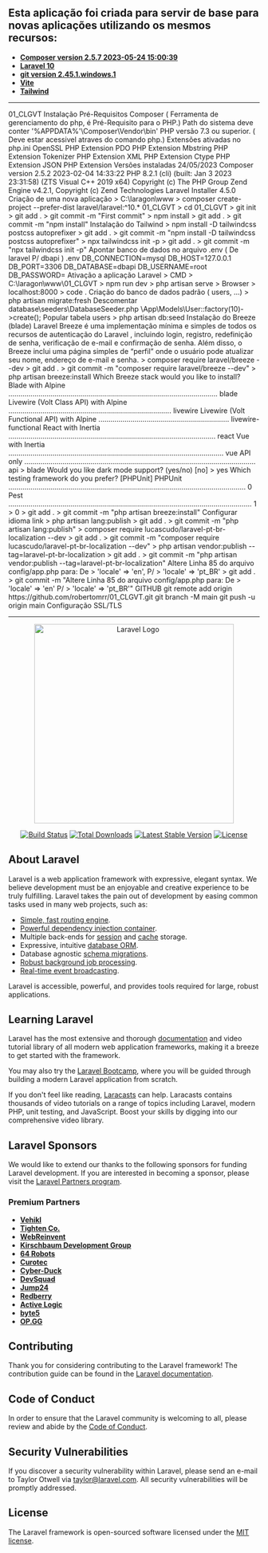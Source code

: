 ## Esta aplicação foi criada para servir de base para novas aplicações utilizando os mesmos recursos:
- **[Composer version 2.5.7 2023-05-24 15:00:39](https://getcomposer.org//)**
- **[Laravel 10](https://laravel.com//)**
- **[git version 2.45.1.windows.1](https://github.com//)**
- **[Vite](https://vitejs.dev//)**
- **[Tailwind](https://tailwindcss.com/docs/installation/)**

<hr>
01_CLGVT
Instalação
    Pré-Requisitos
        Composer ( Ferramenta de gerenciamento do php, é Pré-Requisito para o PHP.)
            Path do sistema deve conter '%APPDATA%'\Composer\Vendor\bin'
        PHP versão 7.3 ou superior. ( Deve estar acessivel atraves do comando php.)
        Extensões ativadas no php.ini
            OpenSSL PHP Extension
            PDO PHP Extension
            Mbstring PHP Extension
            Tokenizer PHP Extension
            XML PHP Extension
            Ctype PHP Extension
            JSON PHP Extension
    Versões instaladas 24/05/2023
        Composer version 2.5.2 2023-02-04 14:33:22
        PHP 8.2.1 (cli) (built: Jan  3 2023 23:31:58) (ZTS Visual C++ 2019 x64)
            Copyright (c) The PHP Group
            Zend Engine v4.2.1, Copyright (c) Zend Technologies
        Laravel Installer 4.5.0
Criação de uma nova aplicação 
    > C:\laragon\www
    > composer create-project --prefer-dist laravel/laravel:^10.* 01_CLGVT
    > cd 01_CLGVT
    > git init
    > git add .
    > git commit -m "First commit" 
    > npm install
    > git add .
    > git commit -m "npm install" 
    Instalação do Tailwind
        > npm install -D tailwindcss postcss autoprefixer
        > git add .
        > git commit -m "npm install -D tailwindcss postcss autoprefixer" 
        > npx tailwindcss init -p
        > git add .
        > git commit -m "npx tailwindcss init -p" 
    Apontar banco de dados no arquivo .env ( De laravel P/ dbapi )
        .env
        DB_CONNECTION=mysql
        DB_HOST=127.0.0.1
        DB_PORT=3306
        DB_DATABASE=dbapi
        DB_USERNAME=root
        DB_PASSWORD=
    Ativação a aplicação Laravel
        > CMD 
        > C:\laragon\www\01_CLGVT
        > npm run dev
        > php artisan serve
        > Browser
        > localhost:8000
    > code .
        Criação do banco de dados padrão ( users, ...)
            > php artisan migrate:fresh
        Descomentar database\seeders\DatabaseSeeder.php
            \App\Models\User::factory(10)->create();
        Popular tabela users
            > php artisan db:seed
Instalação do Breeze (blade)
    Laravel Breeze é uma implementação mínima e simples de todos os recursos de autenticação do Laravel , incluindo login, registro, redefinição de senha, verificação de e-mail e confirmação de senha. 
    Além disso, o Breeze inclui uma página simples de “perfil” onde o usuário pode atualizar seu nome, endereço de e-mail e senha.
    > composer require laravel/breeze --dev
    > git add .
    > git commit -m "composer require laravel/breeze --dev" 
    > php artisan breeze:install
    Which Breeze stack would you like to install?
        Blade with Alpine ........................................................................................................ blade
        Livewire (Volt Class API) with Alpine ................................................................................. livewire
        Livewire (Volt Functional API) with Alpine ................................................................. livewire-functional
        React with Inertia ....................................................................................................... react
        Vue with Inertia ........................................................................................................... vue
        API only ................................................................................................................... api
    > blade
    Would you like dark mode support? (yes/no) [no]
    > yes
    Which testing framework do you prefer? [PHPUnit]
        PHPUnit ...................................................................................................................... 0
        Pest ......................................................................................................................... 1    
    > 0
    > git add .
    > git commit -m "php artisan breeze:install" 
Configurar idioma
    link
    > php artisan lang:publish
    > git add .
    > git commit -m "php artisan lang:publish" 
    > composer require lucascudo/laravel-pt-br-localization --dev
    > git add .
    > git commit -m "composer require lucascudo/laravel-pt-br-localization --dev" 
    > php artisan vendor:publish --tag=laravel-pt-br-localization
    > git add .
    > git commit -m "php artisan vendor:publish --tag=laravel-pt-br-localization" 
    Altere Linha 85 do arquivo config/app.php para:
    De >  'locale' => 'en',
    P/ > 'locale' => 'pt_BR'
    > git add .
    > git commit -m "Altere Linha 85 do arquivo config/app.php para: De >  'locale' => 'en' P/ > 'locale' => 'pt_BR'" 
GITHUB
    git remote add origin https://github.com/robertomrr/01_CLGVT.git
    git branch -M main
    git push -u origin main
Configuração SSL/TLS

<hr>
<p align="center"><a href="https://laravel.com" target="_blank"><img src="https://raw.githubusercontent.com/laravel/art/master/logo-lockup/5%20SVG/2%20CMYK/1%20Full%20Color/laravel-logolockup-cmyk-red.svg" width="400" alt="Laravel Logo"></a></p>

<p align="center">
<a href="https://github.com/laravel/framework/actions"><img src="https://github.com/laravel/framework/workflows/tests/badge.svg" alt="Build Status"></a>
<a href="https://packagist.org/packages/laravel/framework"><img src="https://img.shields.io/packagist/dt/laravel/framework" alt="Total Downloads"></a>
<a href="https://packagist.org/packages/laravel/framework"><img src="https://img.shields.io/packagist/v/laravel/framework" alt="Latest Stable Version"></a>
<a href="https://packagist.org/packages/laravel/framework"><img src="https://img.shields.io/packagist/l/laravel/framework" alt="License"></a>
</p>

## About Laravel

Laravel is a web application framework with expressive, elegant syntax. We believe development must be an enjoyable and creative experience to be truly fulfilling. Laravel takes the pain out of development by easing common tasks used in many web projects, such as:

- [Simple, fast routing engine](https://laravel.com/docs/routing).
- [Powerful dependency injection container](https://laravel.com/docs/container).
- Multiple back-ends for [session](https://laravel.com/docs/session) and [cache](https://laravel.com/docs/cache) storage.
- Expressive, intuitive [database ORM](https://laravel.com/docs/eloquent).
- Database agnostic [schema migrations](https://laravel.com/docs/migrations).
- [Robust background job processing](https://laravel.com/docs/queues).
- [Real-time event broadcasting](https://laravel.com/docs/broadcasting).

Laravel is accessible, powerful, and provides tools required for large, robust applications.

## Learning Laravel

Laravel has the most extensive and thorough [documentation](https://laravel.com/docs) and video tutorial library of all modern web application frameworks, making it a breeze to get started with the framework.

You may also try the [Laravel Bootcamp](https://bootcamp.laravel.com), where you will be guided through building a modern Laravel application from scratch.

If you don't feel like reading, [Laracasts](https://laracasts.com) can help. Laracasts contains thousands of video tutorials on a range of topics including Laravel, modern PHP, unit testing, and JavaScript. Boost your skills by digging into our comprehensive video library.

## Laravel Sponsors

We would like to extend our thanks to the following sponsors for funding Laravel development. If you are interested in becoming a sponsor, please visit the [Laravel Partners program](https://partners.laravel.com).

### Premium Partners

- **[Vehikl](https://vehikl.com/)**
- **[Tighten Co.](https://tighten.co)**
- **[WebReinvent](https://webreinvent.com/)**
- **[Kirschbaum Development Group](https://kirschbaumdevelopment.com)**
- **[64 Robots](https://64robots.com)**
- **[Curotec](https://www.curotec.com/services/technologies/laravel/)**
- **[Cyber-Duck](https://cyber-duck.co.uk)**
- **[DevSquad](https://devsquad.com/hire-laravel-developers)**
- **[Jump24](https://jump24.co.uk)**
- **[Redberry](https://redberry.international/laravel/)**
- **[Active Logic](https://activelogic.com)**
- **[byte5](https://byte5.de)**
- **[OP.GG](https://op.gg)**

## Contributing

Thank you for considering contributing to the Laravel framework! The contribution guide can be found in the [Laravel documentation](https://laravel.com/docs/contributions).

## Code of Conduct

In order to ensure that the Laravel community is welcoming to all, please review and abide by the [Code of Conduct](https://laravel.com/docs/contributions#code-of-conduct).

## Security Vulnerabilities

If you discover a security vulnerability within Laravel, please send an e-mail to Taylor Otwell via [taylor@laravel.com](mailto:taylor@laravel.com). All security vulnerabilities will be promptly addressed.

## License

The Laravel framework is open-sourced software licensed under the [MIT license](https://opensource.org/licenses/MIT).
